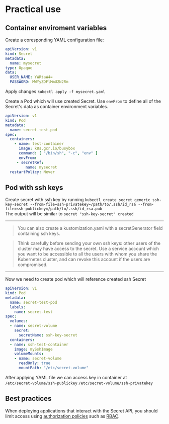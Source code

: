 # Practical use

   ## Container enviroment variables

   Create a coresponding YAML configuration file:

   ```yaml
   apiVersion: v1
   kind: Secret
   metadata:
     name: mysecret
   type: Opaque
   data:
     USER_NAME: YWRtaW4=
     PASSWORD: MWYyZDFlMmU2N2Rm
   ```

   Apply changes `kubectl apply -f mysecret.yaml`

   Create a Pod which will use created Secret. Use `envFrom` to define all of the Secret's data as container environment variables.

   ```yaml
   apiVersion: v1
   kind: Pod
   metadata:
     name: secret-test-pod
   spec:
     containers:
       - name: test-container
         image: k8s.gcr.io/busybox
         command: [ "/bin/sh", "-c", "env" ]
         envFrom:
        - secretRef:
            name: mysecret
     restartPolicy: Never
   ```

   ## Pod with ssh keys

   Create secret with ssh key by running `kubectl create secret generic ssh-key-secret --from-file=ssh-privatekey=/path/to/.ssh/id_rsa --from-file=ssh-publickey=/path/to/.ssh/id_rsa.pub`  
   The output will be similar to `secret "ssh-key-secret" created`

   ---

   > You can also create a kustomization.yaml with a secretGenerator field containing ssh keys.

   >Think carefully before sending your own ssh keys: other users of the cluster may have access to the secret. Use a service account which you want to be accessible to all the users with whom you share the Kubernetes cluster, and can revoke this account if the users are compromised.

   ---

   Now we need to create pod which will reference created ssh Secret

   ```yaml
   apiVersion: v1
   kind: Pod
   metadata:
     name: secret-test-pod
     labels:
       name: secret-test
   spec:
     volumes:
     - name: secret-volume
       secret:
         secretName: ssh-key-secret
     containers:
     - name: ssh-test-container
       image: mySshImage
       volumeMounts:
       - name: secret-volume
         readOnly: true
         mountPath: "/etc/secret-volume"
   ```
   After applying YAML file we can access key in container at  
   `/etc/secret-volume/ssh-publickey`
   `/etc/secret-volume/ssh-privatekey`

   ## Best practices

   When deploying applications that interact with the Secret API, you should limit access using [authorization policies](https://kubernetes.io/docs/reference/access-authn-authz/authorization/) such as [RBAC](https://kubernetes.io/docs/reference/access-authn-authz/rbac/).

   